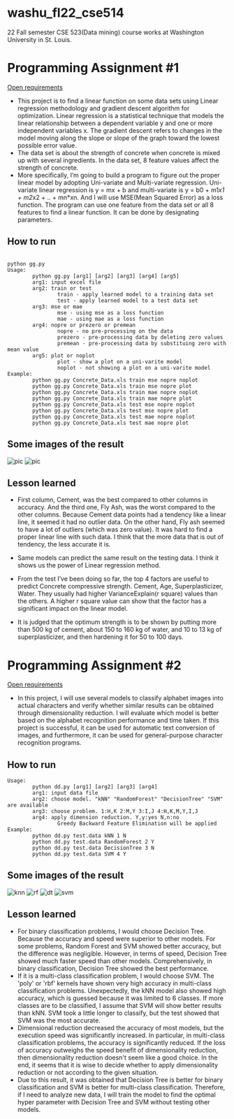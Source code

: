 # washu_fl22_cse514
22 Fall semester CSE 523(Data mining) course works at Washington University in St. Louis.


# Programming Assignment #1
[Open requirements](https://github.com/kbckbc/washu_fl22_cse514/blob/main/linear_regression/Programming%20Assignment%201.pdf)


+ This project is to find a linear function on some data sets using Linear regression methodology and gradient descent algorithm for optimization. Linear regression is a statistical technique that models the linear relationship between a dependent variable y and one or more independent variables x. The gradient descent refers to changes in the model moving along the slope or slope of the graph toward the lowest possible error value. 
+ The data set is about the strength of concrete when concrete is mixed up with several ingredients. In the data set, 8 feature values affect the strength of concrete. 
+ More specifically, I’m going to build a program to figure out the proper linear model by adopting Uni-variate and Multi-variate regression. Uni-variate linear regression is y = mx + b and multi-variate is y = b0 + m1*x1 + m2*x2 + .. + mn*xn. And I will use MSE(Mean Squared Error) as a loss function. The program can use one feature from the data set or all 8 features to find a linear function. It can be done by designating parameters.

## How to run
```

python gg.py
Usage:
        python gg.py [arg1] [arg2] [arg3] [arg4] [arg5]
        arg1: input excel file
        arg2: train or test
                train - apply learned model to a training data set
                test - apply learned model to a test data set
        arg3: mse or mae
                mse - using mse as a loss function
                mae - using mae as a loss function
        arg4: nopre or prezero or premean
                nopre - no pre-processing on the data
                prezero - pre-processing data by deleting zero values
                premean - pre-processing data by substituing zero with mean value
        arg5: plot or noplot
                plot - show a plot on a uni-varite model
                noplot - not showing a plot on a uni-varite model
Example:
        python gg.py Concrete_Data.xls train mse nopre noplot
        python gg.py Concrete_Data.xls train mse nopre plot
        python gg.py Concrete_Data.xls train mae nopre noplot
        python gg.py Concrete_Data.xls train mae nopre plot
        python gg.py Concrete_Data.xls test mse nopre noplot
        python gg.py Concrete_Data.xls test mse nopre plot
        python gg.py Concrete_Data.xls test mae nopre noplot
        python gg.py Concrete_Data.xls test mae nopre plot
```

## Some images of the result

![pic](https://github.com/kbckbc/washu_fl22_cse514/blob/main/linear_regression/cement.png)
![pic](https://github.com/kbckbc/washu_fl22_cse514/blob/main/linear_regression/coarse.png)

## Lesson learned
+ First column, Cement, was the best compared to other columns in accuracy. And the third one, Fly Ash, was the worst compared to the other columns. Because Cement data points had a tendency like a linear line, it seemed it had no outlier data. On the other hand, Fly ash seemed to have a lot of outliers (which was zero value). It was hard to find a proper linear line with such data. I think that the more data that is out of tendency, the less accurate it is.

+ Same models can predict the same result on the testing data. I think it shows us the power of Linear regression method.

+ From the test I’ve been doing so far, the top 4 factors are useful to predict Concrete compressive strength. Cement, Age, Superplasticizer, Water. They usually had higher VarianceExplain(r square) values than the others. A higher r square value can show that the factor has a significant impact on the linear model.
+ It is judged that the optimum strength is to be shown by putting more than 500 kg of cement, about 150 to 160 kg of water, and 10 to 13 kg of superplasticizer, and then hardening it for 50 to 100 days.


# Programming Assignment #2
[Open requirements](https://github.com/kbckbc/washu_fl22_cse514/blob/main/train_model/Programming%20Assignment%202.pdf)

+ In this project, I will use several models to classify alphabet images into actual characters and verify whether similar results can be obtained through dimensionality reduction. I will evaluate which model is better based on the alphabet recognition performance and time taken. If this project is successful, it can be used for automatic text conversion of images, and furthermore, it can be used for general-purpose character recognition programs.

## How to run
```
Usage:
        python dd.py [arg1] [arg2] [arg3] [arg4]
        arg1: input data file
        arg2: choose model. "kNN" "RandomForest" "DecisionTree" "SVM" are available
        arg3: choose problem. 1:H,K 2:M,Y 3:I,J 4:H,K,M,Y,I,J
        arg4: apply dimension reduction. Y,y:yes N,n:no
                Greedy Backward Feature Elimination will be applied
Example:
        python dd.py test.data kNN 1 N
        python dd.py test.data RandomForest 2 Y
        python dd.py test.data DecisionTree 3 N
        python dd.py test.data SVM 4 Y

```

## Some images of the result

![knn](https://github.com/kbckbc/washu_fl22_cse514/blob/main/train_model/knn.png)
![rf](https://github.com/kbckbc/washu_fl22_cse514/blob/main/train_model/rf.png)
![dt](https://github.com/kbckbc/washu_fl22_cse514/blob/main/train_model/dt.png)
![svm](https://github.com/kbckbc/washu_fl22_cse514/blob/main/train_model/svm.png)


## Lesson learned
+ For binary classification problems, I would choose Decision Tree. Because the accuracy and speed were superior to other models. For some problems, Random Forest and SVM showed better accuracy, but the difference was negligible. However, in terms of speed, Decision Tree showed much faster speed than other models. Comprehensively, in binary classification, Decision Tree showed the best performance.
+ If it is a multi-class classification problem, I would choose SVM. The 'poly' or 'rbf' kernels have shown very high accuracy in multi-class classification problems. Unexpectedly, the kNN model also showed high accuracy, which is guessed because it was limited to 6 classes. If more classes are to be classified, I assume that SVM will show better results than kNN. SVM took a little longer to classify, but the test showed that SVM was the most accurate.
+ Dimensional reduction decreased the accuracy of most models, but the execution speed was significantly increased. In particular, in multi-class classification problems, the accuracy is significantly reduced. If the loss of accuracy outweighs the speed benefit of dimensionality reduction, then dimensionality reduction doesn't seem like a good choice. In the end, it seems that it is wise to decide whether to apply dimensionality reduction or not according to the given situation.
+ Due to this result, it was obtained that Decision Tree is better for binary classification and SVM is better for multi-class classification. Therefore, if I need to analyze new data, I will train the model to find the optimal hyper parameter with Decision Tree and SVM without testing other models.
